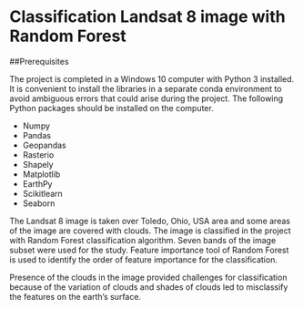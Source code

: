 # Classification Landsat 8 image with Random Forest

##Prerequisites

The project is completed in a Windows 10 computer with Python 3 installed. It is convenient to install the libraries in a separate
conda environment to avoid ambiguous errors that could arise during the project. The following Python packages should be installed on the computer. 

-	Numpy
-	Pandas
-	Geopandas
-	Rasterio
-	Shapely
-	Matplotlib
-	EarthPy
-	Scikitlearn
-	Seaborn

The Landsat 8 image is taken over Toledo, Ohio, USA area and some areas of the image are covered with clouds. The image is classified in the project with Random Forest classification algorithm. Seven bands of the image 
subset were used for the study. Feature importance tool of Random Forest is used to identify the order of feature importance for the classification. 

Presence of the clouds in the image provided challenges for classification because of the variation of clouds and shades of clouds led to misclassify the features on the earth’s surface.
